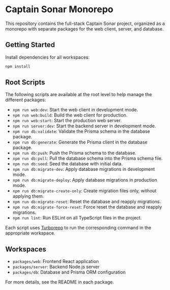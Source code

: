 # Captain Sonar Monorepo

This repository contains the full-stack Captain Sonar project, organized as a monorepo with separate packages for the web client, server, and database.

## Getting Started

Install dependencies for all workspaces:

```bash
npm install
```

## Root Scripts

The following scripts are available at the root level to help manage the different packages:

- `npm run web:dev`: Start the web client in development mode.
- `npm run web:build`: Build the web client for production.
- `npm run web:start`: Start the production web server.
- `npm run server:dev`: Start the backend server in development mode.
- `npm run db:validate`: Validate the Prisma schema in the database package.
- `npm run db:generate`: Generate the Prisma client in the database package.
- `npm run db:push`: Push the Prisma schema to the database.
- `npm run db:pull`: Pull the database schema into the Prisma schema file.
- `npm run db:seed`: Seed the database with initial data.
- `npm run db:migrate-dev`: Apply database migrations in development mode.
- `npm run db:migrate-deploy`: Apply database migrations in production mode.
- `npm run db:migrate-create-only`: Create migration files only, without applying them.
- `npm run db:migrate-reset`: Reset the database and reapply migrations.
- `npm run db:migrate-force-reset`: Force reset the database and reapply migrations.
- `npm run lint`: Run ESLint on all TypeScript files in the project.

Each script uses [Turborepo](https://turbo.build/) to run the corresponding command in the appropriate workspace.

## Workspaces

- `packages/web`: Frontend React application
- `packages/server`: Backend Node.js server
- `packages/db`: Database and Prisma ORM configuration

For more details, see the README in each package.
